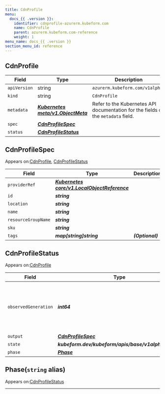 ```yaml
---
title: CdnProfile
menu:
  docs_{{ .version }}:
    identifier: cdnprofile-azurerm.kubeform.com
    name: CdnProfile
    parent: azurerm.kubeform.com-reference
    weight: 1
menu_name: docs_{{ .version }}
section_menu_id: reference
---
```


## CdnProfile
| Field | Type | Description |
| ------ | ----- | ----------- |
| `apiVersion` | string | `azurerm.kubeform.com/v1alpha1` |
|    `kind` | string | `CdnProfile` |
| `metadata` | ***[Kubernetes meta/v1.ObjectMeta](https://kubernetes.io/docs/reference/generated/kubernetes-api/v1.13/#objectmeta-v1-meta)***|Refer to the Kubernetes API documentation for the fields of the `metadata` field.|
| `spec` | ***[CdnProfileSpec](#cdnprofilespec)***||
| `status` | ***[CdnProfileStatus](#cdnprofilestatus)***||
## CdnProfileSpec

Appears on:[CdnProfile](#cdnprofile), [CdnProfileStatus](#cdnprofilestatus)

| Field | Type | Description |
| ------ | ----- | ----------- |
| `providerRef` | ***[Kubernetes core/v1.LocalObjectReference](https://kubernetes.io/docs/reference/generated/kubernetes-api/v1.13/#localobjectreference-v1-core)***||
| `id` | ***string***||
| `location` | ***string***||
| `name` | ***string***||
| `resourceGroupName` | ***string***||
| `sku` | ***string***||
| `tags` | ***map[string]string***| ***(Optional)*** |
## CdnProfileStatus

Appears on:[CdnProfile](#cdnprofile)

| Field | Type | Description |
| ------ | ----- | ----------- |
| `observedGeneration` | ***int64***| ***(Optional)*** Resource generation, which is updated on mutation by the API Server.|
| `output` | ***[CdnProfileSpec](#cdnprofilespec)***| ***(Optional)*** |
| `state` | ***kubeform.dev/kubeform/apis/base/v1alpha1.State***| ***(Optional)*** |
| `phase` | ***[Phase](#phase)***| ***(Optional)*** |
## Phase(`string` alias)

Appears on:[CdnProfileStatus](#cdnprofilestatus)

---
